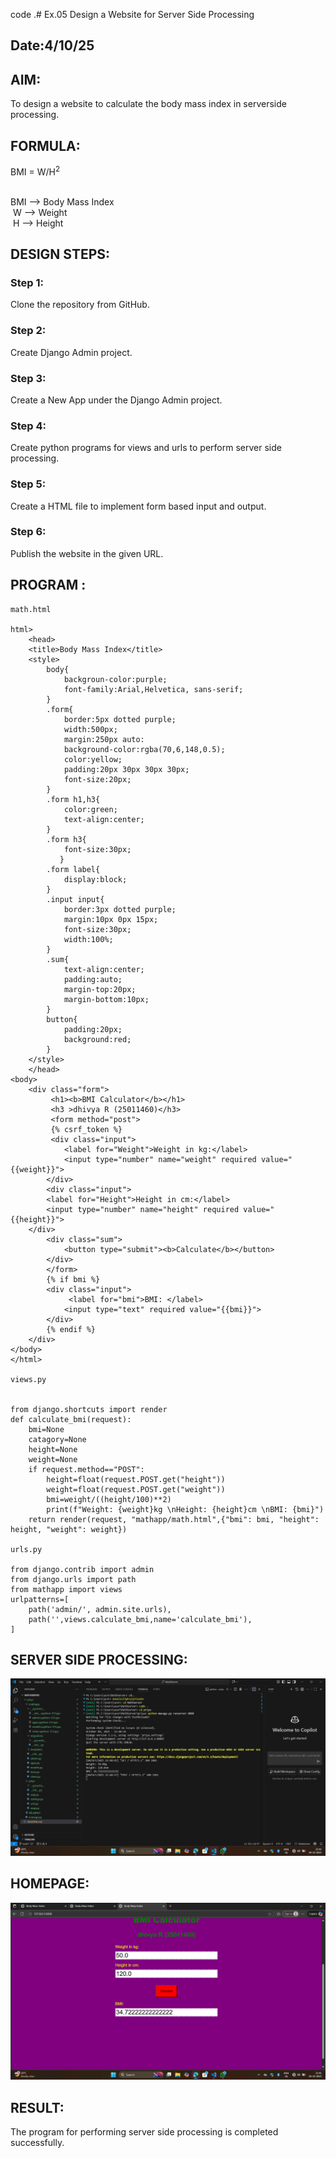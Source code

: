 code .# Ex.05 Design a Website for Server Side Processing
## Date:4/10/25

## AIM:
 To design a website to calculate the body mass index in serverside processing.


## FORMULA:
BMI = W/H<sup>2</sup>


<br> BMI --> Body Mass Index
<br> W --> Weight
<br> H --> Height

## DESIGN STEPS:

### Step 1:
Clone the repository from GitHub.

### Step 2:
Create Django Admin project.

### Step 3:
Create a New App under the Django Admin project.

### Step 4:
Create python programs for views and urls to perform server side processing.

### Step 5:
Create a HTML file to implement form based input and output.

### Step 6:
Publish the website in the given URL.

## PROGRAM :
```
math.html

html>
    <head>
    <title>Body Mass Index</title>
    <style>
        body{
            backgroun-color:purple;
            font-family:Arial,Helvetica, sans-serif;
        }
        .form{
            border:5px dotted purple;
            width:500px;
            margin:250px auto:
            background-color:rgba(70,6,148,0.5);
            color:yellow;
            padding:20px 30px 30px 30px;
            font-size:20px;
        }
        .form h1,h3{
            color:green;
            text-align:center;
        }
        .form h3{
            font-size:30px;
           }
        .form label{
            display:block;
        }
        .input input{
            border:3px dotted purple;
            margin:10px 0px 15px;
            font-size:30px;
            width:100%;        
        }
        .sum{
            text-align:center;
            padding:auto;
            margin-top:20px;
            margin-bottom:10px;
        }
        button{
            padding:20px;
            background:red;
        }
    </style>
    </head>
<body>
    <div class="form">
         <h1><b>BMI Calculator</b></h1>
         <h3 >dhivya R (25011460)</h3>
         <form method="post">
         {% csrf_token %}
         <div class="input">
            <label for="Weight">Weight in kg:</label>
            <input type="number" name="weight" required value="{{weight}}">
        </div>
        <div class="input">
        <label for="Height">Height in cm:</label>
        <input type="number" name="height" required value="{{height}}">
    </div>
        <div class="sum">
            <button type="submit"><b>Calculate</b></button>
        </div>
        </form>
        {% if bmi %}
        <div class="input">
             <label for="bmi">BMI: </label>
            <input type="text" required value="{{bmi}}">
        </div>
        {% endif %}
    </div>
</body>
</html>

views.py


from django.shortcuts import render
def calculate_bmi(request):
    bmi=None
    catagory=None
    height=None
    weight=None
    if request.method=="POST":
        height=float(request.POST.get("height"))
        weight=float(request.POST.get("weight"))
        bmi=weight/((height/100)**2)
        print(f"Weight: {weight}kg \nHeight: {height}cm \nBMI: {bmi}")
    return render(request, "mathapp/math.html",{"bmi": bmi, "height": height, "weight": weight})

urls.py

from django.contrib import admin
from django.urls import path
from mathapp import views
urlpatterns=[
    path('admin/', admin.site.urls),
    path('',views.calculate_bmi,name='calculate_bmi'),
]

```
## SERVER SIDE PROCESSING:
![alt text](<Screenshot (20).png>)

## HOMEPAGE:
![alt text](<Screenshot (19).png>)

## RESULT:
The program for performing server side processing is completed successfully.
